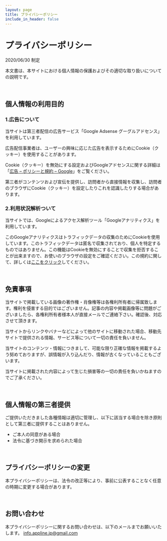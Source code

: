 ```yaml
---
layout: page
title: プライバシーポリシー
include_in_header: false
---
```

# プライバシーポリシー

2020/06/30 制定

本文書は、本サイトにおける個人情報の保護およびその適切な取り扱いについての説明です。

<br>

## 個人情報の利用目的

### 1.広告について

当サイトは第三者配信の広告サービス「Google Adsense グーグルアドセンス」を利用しています。
        
広告配信事業者は、ユーザーの興味に応じた広告を表示するためにCookie（クッキー）を使用することがあります。

Cookie（クッキー）を無効にする設定およびGoogleアドセンスに関する詳細は「[広告 – ポリシーと規約 – Google](https://www.google.co.jp/policies/technologies/ads/)」をご覧ください。

第三者がコンテンツおよび宣伝を提供し、訪問者から直接情報を収集し、訪問者のブラウザにCookie（クッキー）を設定したりこれを認識したりする場合があります。

### 2.利用状況解析ついて

当サイトでは、Googleによるアクセス解析ツール「Googleアナリティクス」を利用しています。

このGoogleアナリティクスはトラフィックデータの収集のためにCookieを使用しています。このトラフィックデータは匿名で収集されており、個人を特定するものではありません。この機能はCookieを無効にすることで収集を拒否することが出来ますので、お使いのブラウザの設定をご確認ください。この規約に関して、詳しくは[ここをクリック](https://www.google.com/analytics/terms/jp.html)してください。

<br>

## 免責事項

当サイトで掲載している画像の著作権・肖像権等は各権利所有者に帰属致します。権利を侵害する目的ではございません。記事の内容や掲載画像等に問題がございましたら、各権利所有者様本人が直接メールでご連絡下さい。確認後、対応させて頂きます。

当サイトからリンクやバナーなどによって他のサイトに移動された場合、移動先サイトで提供される情報、サービス等について一切の責任を負いません。

当サイトのコンテンツ・情報につきまして、可能な限り正確な情報を掲載するよう努めておりますが、誤情報が入り込んだり、情報が古くなっていることもございます。

当サイトに掲載された内容によって生じた損害等の一切の責任を負いかねますのでご了承ください。

<br>

## 個人情報の第三者提供

ご提供いただきました各種情報は適切に管理し、以下に該当する場合を除き原則として第三者に提供することはありません。
 - ご本人の同意がある場合
 - 法令に基づき開示を求められた場合

<br>

## プライバシーポリシーの変更

本プライバシーポリシーは、法令の改正等により、事前に公表することなく任意の時期に変更する場合があります。

<br>

## お問い合わせ

本プライバシーポリシーに関するお問い合わせは、以下のメールまでお願いいたします。
info.appline.jp@gmail.com

